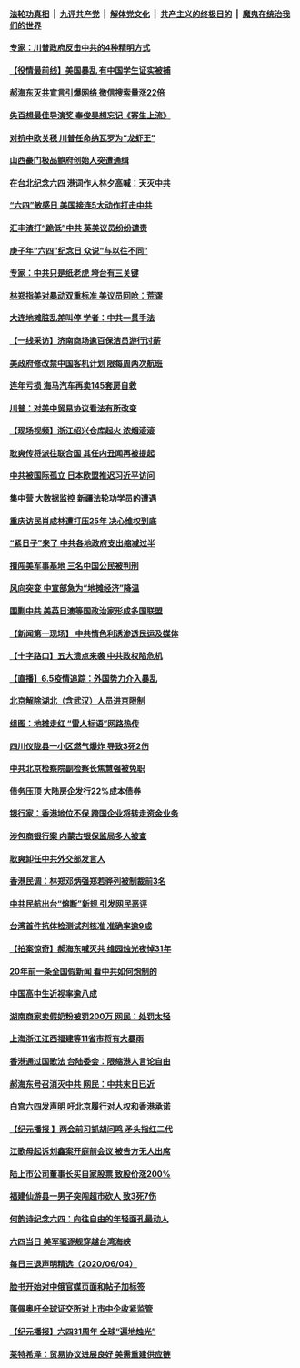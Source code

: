 ####  [法轮功真相](../../../../basic/blob/master/README.md?t=06060831) &nbsp;|&nbsp; [九评共产党](../../../../9ping.md/blob/master/README.md?t=06060831) &nbsp;|&nbsp; [解体党文化](../../../../jtdwh.md/blob/master/README.md?t=06060831)  &nbsp;|&nbsp; [共产主义的终极目的](../../../../gczydzjmd.md/blob/master/README.md?t=06060831) &nbsp;|&nbsp; [魔鬼在统治我们的世界](../../../../mgztzwmdsj.md/blob/master/README.md?t=06060831) 

#### [专家：川普政府反击中共的4种精明方式](../pages/nsc413/n12164857.md?t=06060831) 

#### [【役情最前线】美国暴乱 有中国学生证实被捕](../pages/nsc413/n12164772.md?t=06060831) 

#### [郝海东灭共宣言引爆网络 微信搜索量涨22倍](../pages/nsc413/n12165021.md?t=06060831) 

#### [失百想最佳导演奖 奉俊昊想忘记《寄生上流》](../pages/nsc413/n12164863.md?t=06060831) 

#### [对抗中欧关税 川普任命纳瓦罗为“龙虾王”](../pages/nsc413/n12165075.md?t=06060831) 

#### [山西豪门极品鲍府创始人突遭通缉](../pages/nsc413/n12164876.md?t=06060831) 

#### [在台北纪念六四 港词作人林夕高喊：天灭中共](../pages/nsc413/n12164567.md?t=06060831) 

#### [“六四”敏感日 美国接连5大动作打击中共](../pages/nsc413/n12164617.md?t=06060831) 

#### [汇丰渣打“跪低”中共 英美议员纷纷谴责](../pages/nsc413/n12164855.md?t=06060831) 

#### [庚子年“六四”纪念日 众说“与以往不同”](../pages/nsc413/n12145976.md?t=06060831) 

#### [专家：中共只是纸老虎 垮台有三关键](../pages/nsc413/n12163956.md?t=06060831) 

#### [林郑指美对暴动双重标准 美议员回呛：荒谬](../pages/nsc413/n12164807.md?t=06060831) 

#### [大连地摊脏乱差叫停 学者：中共一贯手法](../pages/nsc413/n12164677.md?t=06060831) 

#### [【一线采访】济南商场逾百保洁员游行讨薪](../pages/nsc413/n12164712.md?t=06060831) 

#### [美政府修改禁中国客机计划 限每周两次航班](../pages/nsc413/n12164728.md?t=06060831) 

#### [连年亏损 海马汽车再卖145套房自救](../pages/nsc413/n12164657.md?t=06060831) 

#### [川普：对美中贸易协议看法有所改变](../pages/nsc413/n12164627.md?t=06060831) 

#### [【现场视频】浙江绍兴仓库起火 浓烟滚滚](../pages/nsc413/n12164536.md?t=06060831) 

#### [耿爽传将派往联合国 其任内丑闻再被提起](../pages/nsc413/n12164487.md?t=06060831) 

#### [中共被国际孤立 日本欧盟推迟习近平访问](../pages/nsc413/n12164362.md?t=06060831) 

#### [集中营 大数据监控 新疆法轮功学员的遭遇](../pages/nsc413/n12161574.md?t=06060831) 

#### [重庆访民肖成林遭打压25年 决心维权到底](../pages/nsc413/n12164132.md?t=06060831) 

#### [“紧日子”来了 中共各地政府支出缩减过半](../pages/nsc413/n12164205.md?t=06060831) 


#### [擅闯美军事基地 三名中国公民被判刑](../pages/nsc413/n12164038.md?t=06060831) 

#### [风向突变 中宣部急为“地摊经济”降温](../pages/nsc413/n12164091.md?t=06060831) 

#### [围剿中共 美英日澳等国政治家形成多国联盟](../pages/nsc413/n12163944.md?t=06060831) 

#### [【新闻第一现场】 中共情色利诱渗透民运及媒体](../pages/nsc413/n12163262.md?t=06060831) 

#### [【十字路口】五大溃点来袭 中共政权陷危机](../pages/nsc413/n12162664.md?t=06060831) 

#### [【直播】6.5疫情追踪：外国势力介入暴乱](../pages/nsc413/n12163841.md?t=06060831) 

#### [北京解除湖北（含武汉）人员进京限制](../pages/nsc413/n12163842.md?t=06060831) 

#### [组图：地摊走红 “雷人标语”网路热传](../pages/nsc413/n12163694.md?t=06060831) 

#### [四川仪陇县一小区燃气爆炸 导致3死2伤](../pages/nsc413/n12163657.md?t=06060831) 

#### [中共北京检察院副检察长焦慧强被免职](../pages/nsc413/n12163784.md?t=06060831) 

#### [债务压顶 大陆房企发行22%成本债券](../pages/nsc413/n12163625.md?t=06060831) 

#### [银行家：香港地位不保 跨国企业将转走资金业务](../pages/nsc413/n12163026.md?t=06060831) 

#### [涉包商银行案 内蒙古银保监局多人被查](../pages/nsc413/n12163668.md?t=06060831) 

#### [耿爽卸任中共外交部发言人](../pages/nsc413/n12163548.md?t=06060831) 

#### [香港民调：林郑邓炳强郑若骅列被制裁前3名](../pages/nsc413/n12163302.md?t=06060831) 

#### [中共民航出台“熔断”新规 引发网民恶评](../pages/nsc413/n12163367.md?t=06060831) 

#### [台湾首件抗体检测试剂核准 准确率逾9成](../pages/nsc413/n12163358.md?t=06060831) 

#### [【拍案惊奇】郝海东喊灭共 维园烛光夜悼31年](../pages/nsc413/n12162892.md?t=06060831) 

#### [20年前一条全国假新闻 看中共如何炮制的](../pages/nsc413/n12162527.md?t=06060831) 

#### [中国高中生近视率逾八成](../pages/nsc413/n12163233.md?t=06060831) 

#### [湖南商家卖假奶粉被罚200万 网民：处罚太轻](../pages/nsc413/n12163116.md?t=06060831) 

#### [上海浙江江西福建等11省市将有大暴雨](../pages/nsc413/n12162923.md?t=06060831) 

#### [香港通过国歌法 台陆委会：限缩港人言论自由](../pages/nsc413/n12162939.md?t=06060831) 

#### [郝海东号召消灭中共 网民：中共末日已近](../pages/nsc413/n12162705.md?t=06060831) 

#### [白宫六四发声明 吁北京履行对人权和香港承诺](../pages/nsc413/n12162740.md?t=06060831) 

#### [【纪元播报 】两会前习抓胡问鸣 矛头指红二代](../pages/nsc413/n12162629.md?t=06060831) 

#### [江歌母起诉刘鑫案开庭前会议 被告方无人出席](../pages/nsc413/n12162907.md?t=06060831) 

#### [陆上市公司董事长买自家股票 致股价涨200%](../pages/nsc413/n12162550.md?t=06060831) 

#### [福建仙游县一男子突闯超市砍人 致3死7伤](../pages/nsc413/n12162841.md?t=06060831) 

#### [何韵诗纪念六四：向往自由的年轻面孔最动人](../pages/nsc413/n12162480.md?t=06060831) 

#### [六四当日 美军驱逐舰穿越台湾海峡](../pages/nsc413/n12162660.md?t=06060831) 

#### [每日三退声明精选（2020/06/04）](../pages/nsc413/n12162911.md?t=06060831) 

#### [脸书开始对中俄官媒页面和帖子加标签](../pages/nsc413/n12162407.md?t=06060831) 

#### [蓬佩奥吁全球证交所对上市中企收紧监管](../pages/nsc413/n12161975.md?t=06060831) 

#### [【纪元播报】六四31周年 全球“遍地烛光”](../pages/nsc413/n12162519.md?t=06060831) 

#### [莱特希泽：贸易协议进展良好 美需重建供应链](../pages/nsc413/n12162418.md?t=06060831) 

